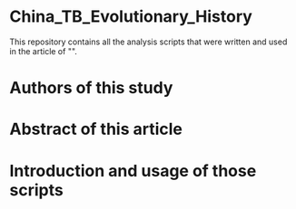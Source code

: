 # China_TB_Evolutionary_History
This repository contains all the analysis scripts that were written and used in the article of "".

# Authors of this study

# Abstract of this article

# Introduction and usage of those scripts
